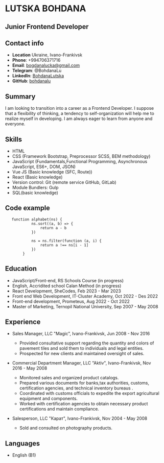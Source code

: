 # LUTSKA BOHDANA

## Junior Frontend Developer

## Contact info

- **Location** Ukraine, Ivano-Frankivsk
- **Phone**: +994706371716
- **Email**: bogdanalucka@gmail.com
- **Telegram**: @BohdanaLu
- **LinkedIn**: [BohdanaLutska](https://www.linkedin.com/in/bohdana-lutska-28b497244/)
- **GitHub**: [bohdanalu](https://github.com/bohdanalu)

## Summary

I am looking to transition into a career as a Frontend Developer. I suppose that a flexibility of thinking, a tendency to self-organization will help me to realize myself in developing.
I am always eager to learn from anyone and everyone.

## Skills

- HTML
- CSS (Framework Bootstrap, Preprocessor SCSS, BEM methodology)
- JavaScript (Fundamentals,Functional Programming, Asynchronous JavaScript, ES6+, DOM, JSON)
- Vue JS (Basic knowledge (SFC, Route))
- React (Basic knowledge)
- Version control: Git (remote service GitHub, GitLab)
- Module Bundlers: Gulp
- SQL(basic knowledge)

## Code example

```
   function alphabet(ns) {
            ns.sort((a, b) => {
                return a - b
            })

            ns = ns.filter(function (a, i) {
                return a !== ns[i - 1]
            })
        }

```

## Education

- JavaScript/Front-end, RS Schools Course (in progress)
- English, Accridited school Calan Method (in progress)
- React Development, SheCodes, Feb 2023 - Mar 2023
- Front end Web Development, IT-Cluster Academy, Oct 2022 - Des 2022
- Front-end development, Prometeus, Aug 2022 - Oct 2022
- Master of Marketing, Ternopil National University, Sep 2007 - May 2008

## Experience

- Sales Manager, LLC "Magic", Ivano-Frankivsk, Jun 2008 - Nov 2016

  - Provided consultative support regarding the quantity and colors of pavement tiles and sold them to individuals and legal entities.
  - Prospected for new clients and maintained oversight of sales.

- Commercial Department Manager, LLC "Aktiv", Ivano-Frankivsk, Nov 2016 - May 2008

  - Monitored sales and organized product catalogs.
  - Prepared various documents for banks,tax authorities, customs, certification agencies, and technical inventory bureaus .
  - Coordinated with customs officials to expedite the export agricultural equipment and components.
  - Worked with certification agencies to obtain necessary product certifications and maintain compliance.

- Salesperson, LLC "Карат", Ivano-Frankivsk, Nov 2004 - May 2008

  - Sold and consulted on photography products.

## Languages

- English (B1)
